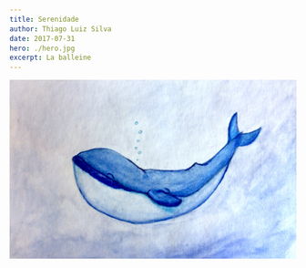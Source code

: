```yaml
---
title: Serenidade
author: Thiago Luiz Silva
date: 2017-07-31
hero: ./hero.jpg
excerpt: La balleine
---
```



<div className="Image__Small">
  <img
    src="./2017-08-31-la-balleine.jpeg"
    title="La Balleine"
    alt="Uma baleia baleiando"
  />
</div>
